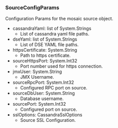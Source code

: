 ### SourceConfigParams
Configuration Params for the mosaic source object.

- cassandraYaml: list of System.Strings
  - List of cassandra yaml file paths.
- dseYaml: list of System.Strings
  - List of DSE YAML file paths.
- httpsCertificate: System.String
  - Path to https certificate.
- sourceHttpsPort: System.Int32
  - Port number used for https connection.
- jmxUser: System.String
  - JMX Username.
- sourceRpcPort: System.Int32
  - Configured RPC port on source.
- sourceDbUser: System.String
  - Database username.
- sourcePort: System.Int32
  - Configured port on source.
- sslOptions: CassandraSslOptions
  - Source SSL Configuration.
